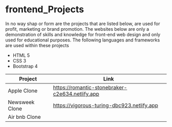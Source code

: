 # frontend_Projects


In no way shap or form are the projects that are listed below, are used for profit, marketing or brand promotion. The websites below are only a demonstration of skills and knowledge for front-end web design and only used for educational purposes. The following languages and frameworks are used within these projects 

- HTML 5
- CSS 3
- Bootstrap 4


|  Project   |  Link  | 
|----------- |--------|
| Apple Clone |  https://romantic-stonebraker-c2e634.netlify.app |   
| Newsweek Clone | https://vigorous-turing-dbc923.netlify.app   |  
| Air bnb Clone   |   |  
